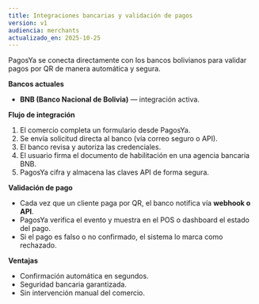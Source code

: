 ```yaml
---
title: Integraciones bancarias y validación de pagos
version: v1
audiencia: merchants
actualizado_en: 2025-10-25
---
```


PagosYa se conecta directamente con los bancos bolivianos para validar pagos por QR de manera automática y segura.

**Bancos actuales**
- **BNB (Banco Nacional de Bolivia)** — integración activa.

**Flujo de integración**
1. El comercio completa un formulario desde PagosYa.
2. Se envía solicitud directa al banco (vía correo seguro o API).
3. El banco revisa y autoriza las credenciales.
4. El usuario firma el documento de habilitación en una agencia bancaria BNB.
5. PagosYa cifra y almacena las claves API de forma segura.

**Validación de pago**
- Cada vez que un cliente paga por QR, el banco notifica vía **webhook o API**.
- PagosYa verifica el evento y muestra en el POS o dashboard el estado del pago.
- Si el pago es falso o no confirmado, el sistema lo marca como rechazado.

**Ventajas**
- Confirmación automática en segundos.
- Seguridad bancaria garantizada.
- Sin intervención manual del comercio.

